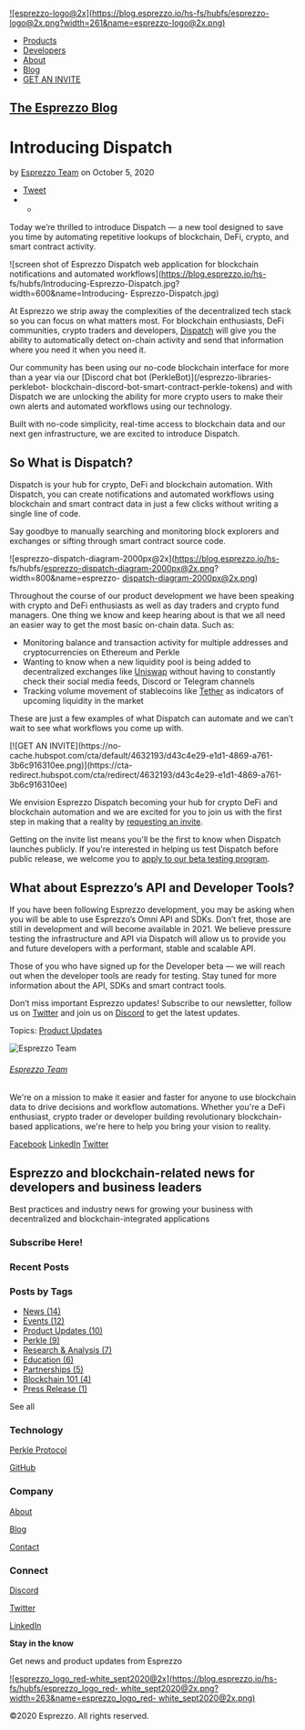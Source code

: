 [![esprezzo-logo@2x](https://blog.esprezzo.io/hs-fs/hubfs/esprezzo-
logo@2x.png?width=261&name=esprezzo-logo@2x.png)](https://esprezzo.io)

  * [Products](https://esprezzo.io/products)
  * [Developers](https://esprezzo.io/developers)
  * [About](https://esprezzo.io/about)
  * [Blog](https://blog.esprezzo.io)
  * [GET AN INVITE](https://esprezzo.io/invite)

##  [The Esprezzo Blog](https://blog.esprezzo.io)

# Introducing Dispatch

by [Esprezzo Team](https://blog.esprezzo.io/author/esprezzo-team) on October
5, 2020

  * [Tweet](https://twitter.com/share)
  *   * 

Today we’re thrilled to introduce Dispatch — a new tool designed to save you
time by automating repetitive lookups of blockchain, DeFi, crypto, and smart
contract activity.

![screen shot of Esprezzo Dispatch web application for blockchain
notifications and automated workflows](https://blog.esprezzo.io/hs-
fs/hubfs/Introducing-Esprezzo-Dispatch.jpg?width=600&name=Introducing-
Esprezzo-Dispatch.jpg)

At Esprezzo we strip away the complexities of the decentralized tech stack so
you can focus on what matters most. For blockchain enthusiasts, DeFi
communities, crypto traders and developers,
[Dispatch](https://esprezzo.io/products) will give you the ability to
automatically detect on-chain activity and send that information where you
need it when you need it.

Our community has been using our no-code blockchain interface for more than a
year via our [Discord chat bot (PerkleBot)](/esprezzo-libraries-perklebot-
blockchain-discord-bot-smart-contract-perkle-tokens) and with Dispatch we are
unlocking the ability for more crypto users to make their own alerts and
automated workflows using our technology.

Built with no-code simplicity, real-time access to blockchain data and our
next gen infrastructure, we are excited to introduce Dispatch.

## So What is Dispatch?

Dispatch is your hub for crypto, DeFi and blockchain automation. With
Dispatch, you can create notifications and automated workflows using
blockchain and smart contract data in just a few clicks without writing a
single line of code.

Say goodbye to manually searching and monitoring block explorers and exchanges
or sifting through smart contract source code.

![esprezzo-dispatch-diagram-2000px@2x](https://blog.esprezzo.io/hs-
fs/hubfs/esprezzo-dispatch-diagram-2000px@2x.png?width=800&name=esprezzo-
dispatch-diagram-2000px@2x.png)

Throughout the course of our product development we have been speaking with
crypto and DeFi enthusiasts as well as day traders and crypto fund managers.
One thing we know and keep hearing about is that we all need an easier way to
get the most basic on-chain data. Such as:

  * Monitoring balance and transaction activity for multiple addresses and cryptocurrencies on Ethereum and Perkle
  * Wanting to know when a new liquidity pool is being added to decentralized exchanges like [Uniswap](https://uniswap.org/) without having to constantly check their social media feeds, Discord or Telegram channels
  * Tracking volume movement of stablecoins like [Tether](https://tether.to/) as indicators of upcoming liquidity in the market

These are just a few examples of what Dispatch can automate and we can’t wait
to see what workflows you come up with.

[![GET AN INVITE](https://no-
cache.hubspot.com/cta/default/4632193/d43c4e29-e1d1-4869-a761-3b6c916310ee.png)](https://cta-
redirect.hubspot.com/cta/redirect/4632193/d43c4e29-e1d1-4869-a761-3b6c916310ee)

We envision Esprezzo Dispatch becoming your hub for crypto DeFi and blockchain
automation and we are excited for you to join us with the first step in making
that a reality by [requesting an invite](https://esprezzo.io/invite).

Getting on the invite list means you'll be the first to know when Dispatch
launches publicly. If you're interested in helping us test Dispatch before
public release, we welcome you to [apply to our beta testing
program](https://info.esprezzo.io/become-a-beta-tester).

## What about Esprezzo’s API and Developer Tools?

If you have been following Esprezzo development, you may be asking when you
will be able to use Esprezzo’s Omni API and SDKs. Don’t fret, those are still
in development and will become available in 2021. We believe pressure testing
the infrastructure and API via Dispatch will allow us to provide you and
future developers with a performant, stable and scalable API.

Those of you who have signed up for the Developer beta — we will reach out
when the developer tools are ready for testing. Stay tuned for more
information about the API, SDKs and smart contract tools.

Don’t miss important Esprezzo updates! Subscribe to our newsletter, follow us
on [Twitter](https://twitter.com/Esprezzoapp) and join us on
[Discord](https://discord.gg/uuCT89F) to get the latest updates.

Topics: [Product Updates](https://blog.esprezzo.io/tag/product-updates)

![Esprezzo Team](https://blog.esprezzo.io/hubfs/favicon-196-1.png)

###### [Esprezzo Team](https://blog.esprezzo.io/author/esprezzo-team)

We're on a mission to make it easier and faster for anyone to use blockchain
data to drive decisions and workflow automations. Whether you're a DeFi
enthusiast, crypto trader or developer building revolutionary blockchain-based
applications, we're here to help you bring your vision to reality.

[Facebook](https://www.facebook.com/esprezzoapp/)
[LinkedIn](https://www.linkedin.com/company/esprezzo-app/)
[Twitter](https://twitter.com/esprezzoapp)

## Esprezzo and blockchain-related news for developers and business leaders

Best practices and industry news for growing your business with decentralized
and blockchain-integrated applications

### Subscribe Here!

### Recent Posts

### Posts by Tags

  * [News (14)](https://blog.esprezzo.io/tag/news)
  * [Events (12)](https://blog.esprezzo.io/tag/events)
  * [Product Updates (10)](https://blog.esprezzo.io/tag/product-updates)
  * [Perkle (9)](https://blog.esprezzo.io/tag/perkle)
  * [Research & Analysis (7)](https://blog.esprezzo.io/tag/research-analysis)
  * [Education (6)](https://blog.esprezzo.io/tag/education)
  * [Partnerships (5)](https://blog.esprezzo.io/tag/partnerships)
  * [Blockchain 101 (4)](https://blog.esprezzo.io/tag/blockchain-101)
  * [Press Release (1)](https://blog.esprezzo.io/tag/press-release)

See all

### Technology

[Perkle Protocol](https://esprezzo.io/perkle)

[GitHub](https://github.com/esprezzo)

### Company

[About](https://esprezzo.io/about)

[Blog](https://blog.esprezzo.io)

[Contact](https://esprezzo.io/about#contact)

### Connect

[Discord](https://discord.gg/uuCT89F)

[Twitter](https://twitter.com/esprezzoapp)

[LinkedIn](https://www.linkedin.com/company/esprezzo-app/)

**Stay in the know**

Get news and product updates from Esprezzo

[![esprezzo_logo_red-white_sept2020@2x](https://blog.esprezzo.io/hs-
fs/hubfs/esprezzo_logo_red-
white_sept2020@2x.png?width=263&name=esprezzo_logo_red-
white_sept2020@2x.png)](https://esprezzo.io)

©2020 Esprezzo. All rights reserved.

